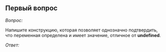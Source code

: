 ## Первый вопрос

_Вопрос:_

Напишите конструкцию, которая позволяет однозначно подтвердить, что переменная определена и имеет значение, отличное от **undefined**.

_Ответ:_